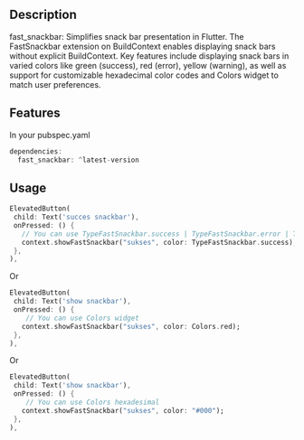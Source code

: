 <!--
This README describes the package. If you publish this package to pub.dev,
this README's contents appear on the landing page for your package.

For information about how to write a good package README, see the guide for
[writing package pages](https://dart.dev/guides/libraries/writing-package-pages).

For general information about developing packages, see the Dart guide for
[creating packages](https://dart.dev/guides/libraries/create-library-packages)
and the Flutter guide for
[developing packages and plugins](https://flutter.dev/developing-packages).
-->

## Description
fast_snackbar: Simplifies snack bar presentation in Flutter. The FastSnackbar extension on BuildContext enables displaying snack bars without explicit BuildContext. Key features include displaying snack bars in varied colors like green (success), red (error), yellow (warning), as well as support for customizable hexadecimal color codes and Colors widget to match user preferences.

## Features

In your pubspec.yaml
```dart
dependencies:
  fast_snackbar: ^latest-version
```

## Usage

```dart
ElevatedButton(
 child: Text('succes snackbar'),
 onPressed: () {
   // You can use TypeFastSnackbar.success | TypeFastSnackbar.error | TypeFastSnackbar.warning  
   context.showFastSnackbar("sukses", color: TypeFastSnackbar.success);
 },
),
```

Or

```dart
ElevatedButton(
 child: Text('show snackbar'),
 onPressed: () {
    // You can use Colors widget
   context.showFastSnackbar("sukses", color: Colors.red);
 },
),
```

Or

```dart
ElevatedButton(
 child: Text('show snackbar'),
 onPressed: () {
    // You can use Colors hexadesimal
   context.showFastSnackbar("sukses", color: "#000");
 },
),
```
